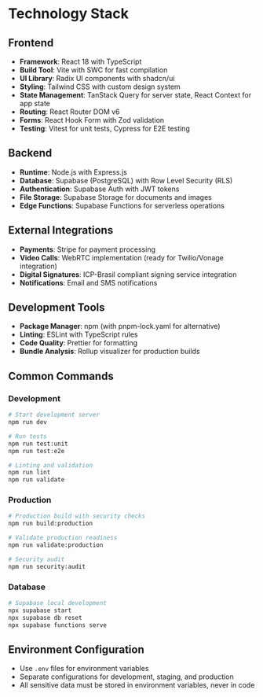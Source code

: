 # Technology Stack

## Frontend
- **Framework**: React 18 with TypeScript
- **Build Tool**: Vite with SWC for fast compilation
- **UI Library**: Radix UI components with shadcn/ui
- **Styling**: Tailwind CSS with custom design system
- **State Management**: TanStack Query for server state, React Context for app state
- **Routing**: React Router DOM v6
- **Forms**: React Hook Form with Zod validation
- **Testing**: Vitest for unit tests, Cypress for E2E testing

## Backend
- **Runtime**: Node.js with Express.js
- **Database**: Supabase (PostgreSQL) with Row Level Security (RLS)
- **Authentication**: Supabase Auth with JWT tokens
- **File Storage**: Supabase Storage for documents and images
- **Edge Functions**: Supabase Functions for serverless operations

## External Integrations
- **Payments**: Stripe for payment processing
- **Video Calls**: WebRTC implementation (ready for Twilio/Vonage integration)
- **Digital Signatures**: ICP-Brasil compliant signing service integration
- **Notifications**: Email and SMS notifications

## Development Tools
- **Package Manager**: npm (with pnpm-lock.yaml for alternative)
- **Linting**: ESLint with TypeScript rules
- **Code Quality**: Prettier for formatting
- **Bundle Analysis**: Rollup visualizer for production builds

## Common Commands

### Development
```bash
# Start development server
npm run dev

# Run tests
npm run test:unit
npm run test:e2e

# Linting and validation
npm run lint
npm run validate
```

### Production
```bash
# Production build with security checks
npm run build:production

# Validate production readiness
npm run validate:production

# Security audit
npm run security:audit
```

### Database
```bash
# Supabase local development
npx supabase start
npx supabase db reset
npx supabase functions serve
```

## Environment Configuration
- Use `.env` files for environment variables
- Separate configurations for development, staging, and production
- All sensitive data must be stored in environment variables, never in code